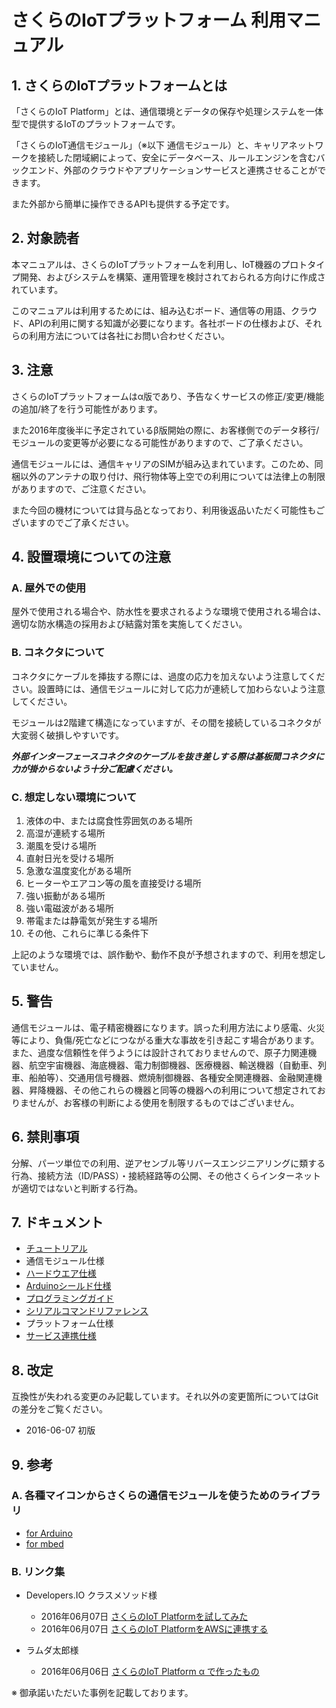 # さくらのIoTプラットフォーム 利用マニュアル

## 1. さくらのIoTプラットフォームとは
「さくらのIoT Platform」とは、通信環境とデータの保存や処理システムを一体型で提供するIoTのプラットフォームです。

「さくらのIoT通信モジュール」（※以下 通信モジュール）と、キャリアネットワークを接続した閉域網によって、安全にデータベース、ルールエンジンを含むバックエンド、外部のクラウドやアプリケーションサービスと連携させることができます。

また外部から簡単に操作できるAPIも提供する予定です。


## 2.	対象読者
本マニュアルは、さくらのIoTプラットフォームを利用し、IoT機器のプロトタイプ開発、およびシステムを構築、運用管理を検討されておられる方向けに作成されています。

このマニュアルは利用するためには、組み込むボード、通信等の用語、クラウド、APIの利用に関する知識が必要になります。各社ボードの仕様および、それらの利用方法については各社にお問い合わせください。

## 3. 注意
さくらのIoTプラットフォームはα版であり、予告なくサービスの修正/変更/機能の追加/終了を行う可能性があります。

また2016年度後半に予定されているβ版開始の際に、お客様側でのデータ移行/モジュールの変更等が必要になる可能性がありますので、ご了承ください。

通信モジュールには、通信キャリアのSIMが組み込まれています。このため、同梱以外のアンテナの取り付け、飛行物体等上空での利用については法律上の制限がありますので、ご注意ください。

また今回の機材については貸与品となっており、利用後返品いただく可能性もございますのでご了承ください。

## 4.	設置環境についての注意
### A. 屋外での使用
屋外で使用される場合や、防水性を要求されるような環境で使用される場合は、適切な防水構造の採用および結露対策を実施してください。

### B. コネクタについて
コネクタにケーブルを挿抜する際には、過度の応力を加えないよう注意してください。設置時には、通信モジュールに対して応力が連続して加わらないよう注意してください。

モジュールは2階建て構造になっていますが、その間を接続しているコネクタが大変弱く破損しやすいです。

***外部インターフェースコネクタのケーブルを抜き差しする際は基板間コネクタに力が掛からないよう十分ご配慮ください。***

### C. 想定しない環境について
1.	液体の中、または腐食性雰囲気のある場所
2.	高湿が連続する場所
3.	潮風を受ける場所
4.	直射日光を受ける場所
5.	急激な温度変化がある場所
6.	ヒーターやエアコン等の風を直接受ける場所
7.	強い振動がある場所
8.	強い電磁波がある場所
9.	帯電または静電気が発生する場所
10.	その他、これらに準じる条件下

上記のような環境では、誤作動や、動作不良が予想されますので、利用を想定していません。

## 5. 警告
通信モジュールは、電子精密機器になります。誤った利用方法により感電、火災等により、負傷/死亡などにつながる重大な事故を引き起こす場合があります。また、過度な信頼性を伴うようには設計されておりませんので、原子力関連機器、航空宇宙機器、海底機器、電力制御機器、医療機器、輸送機器（自動車、列車、船舶等）、交通用信号機器、燃焼制御機器、各種安全関連機器、金融関連機器、昇降機器、その他これらの機器と同等の機器への利用について想定されておりませんが、お客様の判断による使用を制限するものではございません。


## 6. 禁則事項
分解、パーツ単位での利用、逆アセンブル等リバースエンジニアリングに類する行為、接続方法（ID/PASS）・接続経路等の公開、その他さくらインターネットが適切ではないと判断する行為。


## 7. ドキュメント

* [チュートリアル](tutorial.md)
* 通信モジュール仕様
 * [ハードウエア仕様](module/hardware.md)
 * [Arduinoシールド仕様](module/shield.md)
 * [プログラミングガイド](module/program.md)
 * [シリアルコマンドリファレンス](module/shell.md)
* プラットフォーム仕様
 * [サービス連携仕様](platform/services.md)

## 8. 改定

互換性が失われる変更のみ記載しています。それ以外の変更箇所についてはGitの差分をご覧ください。

* 2016-06-07 初版

## 9. 参考
### A.	各種マイコンからさくらの通信モジュールを使うためのライブラリ

* [for Arduino](https://github.com/sakura-internet/SakuraAlphaArduino)
* [for mbed](https://developer.mbed.org/users/sakurafan/notebook/sakura_iot_a/)

### B. リンク集

* Developers.IO クラスメソッド様
  * 2016年06月07日 [さくらのIoT Platformを試してみた](http://dev.classmethod.jp/hardware/sakura-iot-ataglance/)
  * 2016年06月07日 [さくらのIoT PlatformをAWSに連携する](http://dev.classmethod.jp/cloud/aws/sakura-iot-aws/)

* ラムダ太郎様
  * 2016年06月06日 [さくらのIoT Platform α で作ったもの](https://github.com/lambdataro/sakura-iot-alpha-test/)

※ 御承諾いただいた事例を記載しております。
